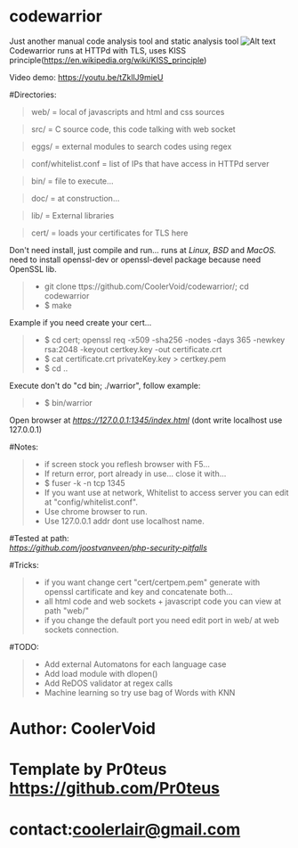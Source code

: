 # codewarrior
Just another manual code analysis tool and static analysis tool 
![Alt text](https://github.com/CoolerVoid/codewarrior/blob/master/doc/img/img1.png)
Codewarrior runs at HTTPd with TLS, uses KISS principle(https://en.wikipedia.org/wiki/KISS_principle)

Video demo: https://youtu.be/tZkllJ9mieU

#Directories:
> web/ = local of javascripts and html and css sources

> src/ = C source code, this code talking with web socket 

> eggs/ = external modules to search codes using regex

> conf/whitelist.conf = list of IPs that have  access  in HTTPd server

> bin/ = file to execute...

> doc/ = at construction...

> lib/ = External libraries

> cert/ = loads your certificates for TLS here

Don't need install, just compile and run... runs at *Linux,* *BSD* and *MacOS.*
need to install openssl-dev or openssl-devel package because need OpenSSL lib.

>* git clone ttps://github.com/CoolerVoid/codewarrior/; cd codewarrior
>* $ make

Example if you need create your cert...
>* $ cd cert; openssl req -x509 -sha256 -nodes -days 365 -newkey rsa:2048 -keyout certkey.key -out certificate.crt
>* $ cat certificate.crt privateKey.key > certkey.pem 
>* $ cd ..

Execute don't do "cd bin; ./warrior", follow example:
>* $ bin/warrior 

Open browser at *https://127.0.0.1:1345/index.html*   (dont write localhost use 127.0.0.1)

#Notes:
>* if screen stock you reflesh browser with F5...
>* If return error, port already in use... close it with...
>* $ fuser -k -n tcp 1345
>* If you want use at network, Whitelist to access server you can edit at "config/whitelist.conf". 
>* Use chrome browser to run.
>* Use 127.0.0.1 addr dont use localhost name.

#Tested at path:  
*https://github.com/joostvanveen/php-security-pitfalls*


#Tricks:
>* if you want change cert "cert/certpem.pem" generate with openssl cartificate and key and concatenate both...
>* all html code and web sockets + javascript code you can view at path "web/"
>* if you change the default port you need edit port in web/ at web sockets connection.

#TODO:
>* Add external Automatons for each language case
>* Add load module with dlopen()
>* Add ReDOS validator at regex calls
>* Machine learning so try use bag of Words with KNN

# Author: CoolerVoid
# Template by Pr0teus https://github.com/Pr0teus
# contact:coolerlair@gmail.com

